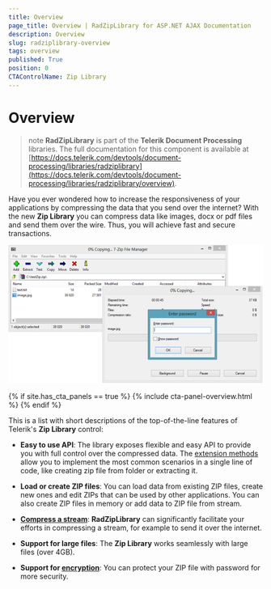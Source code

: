 ```yaml
---
title: Overview
page_title: Overview | RadZipLibrary for ASP.NET AJAX Documentation
description: Overview
slug: radziplibrary-overview
tags: overview
published: True
position: 0
CTAControlName: Zip Library
---
```


# Overview


>note **RadZipLibrary** is part of the **Telerik Document Processing** libraries. The full documentation for this component is available at [https://docs.telerik.com/devtools/document-processing/libraries/radziplibrary](https://docs.telerik.com/devtools/document-processing/libraries/radziplibrary/overview).


Have you ever wondered how to increase the responsiveness of your applications by compressing the data that you send over the internet? With the new __Zip Library__ you can compress data like images, docx or pdf files and send them over the wire. Thus, you will achieve fast and secure transactions. 

![Zip Library Overview image](images/ZipLibrary_Overview_01.png)

{% if site.has_cta_panels == true %}
{% include cta-panel-overview.html %}
{% endif %}

This is a list with short descriptions of the top-of-the-line features of Telerik's __Zip Library__ control:
        

* **Easy to use API**: The library exposes flexible and easy API to provide you with full control over the compressed data. The [extension methods](https://docs.telerik.com/devtools/document-processing/libraries/radziplibrary/features/zip-extensions) allow you to implement the most common scenarios in a single line of code, like creating zip file from folder or extracting it.

* **Load or create ZIP files**: You can load data from existing ZIP files, create new ones and edit ZIPs that can be used by other applications. You can also create ZIP files in memory or add data to ZIP file from stream.

* [**Compress a stream**](https://docs.telerik.com/devtools/document-processing/libraries/radziplibrary/features/compress-stream): **RadZipLibrary** can significantly facilitate your efforts in compressing a stream, for example to send it over the internet.

* **Support for large files**: The **Zip Library** works seamlessly with large files (over 4GB).
            
* **Support for [encryption](https://docs.telerik.com/devtools/document-processing/libraries/radziplibrary/features/protect-ziparchive)**: You can protect your ZIP file with password for more security.
            

            
